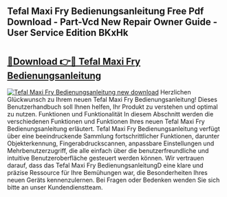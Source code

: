 ## Tefal Maxi Fry Bedienungsanleitung Free Pdf Download - Part-Vcd New Repair Owner Guide - User Service Edition BKxHk

# <h2><a href="http://df3sa0k.blite.top/?on=Tefal+Maxi+Fry+Bedienungsanleitung">🔗Download 👉🔴 Tefal Maxi Fry Bedienungsanleitung</a></h2>

[![Tefal Maxi Fry Bedienungsanleitung new download](https://i.imgur.com/lujVjoI.png)](http://df3sa0k.blite.top/?on=Tefal+Maxi+Fry+Bedienungsanleitung)
Herzlichen Glückwunsch zu Ihrem neuen Tefal Maxi Fry Bedienungsanleitung! Dieses Benutzerhandbuch soll Ihnen helfen, Ihr Produkt zu verstehen und optimal zu nutzen. Funktionen und Funktionalität In diesem Abschnitt werden die verschiedenen Funktionen und Funktionen Ihres neuen Tefal Maxi Fry Bedienungsanleitung erläutert. Tefal Maxi Fry Bedienungsanleitung verfügt über eine beeindruckende Sammlung fortschrittlicher Funktionen, darunter Objekterkennung, Fingerabdruckscannen, anpassbare Einstellungen und Mehrbenutzerzugriff, die alle einfach über die benutzerfreundliche und intuitive Benutzeroberfläche gesteuert werden können. Wir vertrauen darauf, dass das Tefal Maxi Fry BedienungsanleitungD eine klare und präzise Ressource für Ihre Bemühungen war, die Besonderheiten Ihres neuen Geräts kennenzulernen. Bei Fragen oder Bedenken wenden Sie sich bitte an unser Kundendienstteam.
